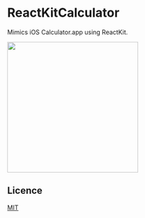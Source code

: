 # ReactKitCalculator

Mimics iOS Calculator.app using ReactKit.

<img src="https://cloud.githubusercontent.com/assets/138476/6248624/b8ecb056-b7c4-11e4-8dbd-c517e08a63c2.png" width="300">


## Licence

[MIT](https://github.com/ReactKit/ReactKitCalculator/blob/master/LICENSE)
